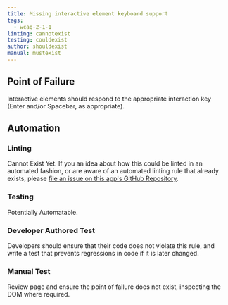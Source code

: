 ```yaml
---
title: Missing interactive element keyboard support
tags: 
  - wcag-2-1-1
linting: cannotexist
testing: couldexist
author: shouldexist
manual: mustexist
---
```


## Point of Failure
Interactive elements should respond to the appropriate interaction key (Enter and/or Spacebar, as appropriate).

## Automation

### Linting
Cannot Exist Yet. If you an idea about how this could be linted in an automated fashion, or are aware of an automated linting rule that already exists, please [file an issue on this app's GitHub Repository](https://github.com/MelSumner/a11y-automation/issues).

### Testing
Potentially Automatable.

### Developer Authored Test
Developers should ensure that their code does not violate this rule, and write a test that prevents regressions in code if it is later changed.

### Manual Test
Review page and ensure the point of failure does not exist, inspecting the DOM where required.